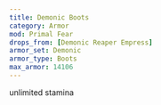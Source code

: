 ```yaml
---
title: Demonic Boots
category: Armor
mod: Primal Fear
drops_from: [Demonic Reaper Empress]
armor_set: Demonic
armor_type: Boots
max_armor: 14106
---
```


unlimited stamina
